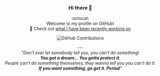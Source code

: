 
<!--
**Refa-Ghaznavi/Refa-Ghaznavi** is a ✨ _special_ ✨ repository because its `README.md` (this file) appears on your GitHub profile.

Here are some ideas to get you started:

- 🌱 I’m currently learning ...
- 👯 I’m looking to collaborate on ...
- 🤔 I’m looking for help with ...
- 💬 Ask me about ...
- 📫 How to reach me: ...
- 😄 Pronouns: ...
- ⚡ Fun fact: ...
-->

<div align="center">
  
### Hi there 👋
:octocat:  
Welcome to my profile on GitHub!   
:telescope: Check out [what I have been recently working on](#js-contribution-activity)



![GitHub Contributions](https://github-readme-stats.vercel.app/api?username=Refa-Ghaznavi&show_icons=true&title_color=fff&icon_color=79ff97&text_color=9f9f9f&bg_color=151515)


  <span>---</span>
  <br>
  <i>"Don't ever let somebody tell you, you can't do something! <br><b>You got a dream… You gotta protect it</b>.<br> People can’t do something themselves, they wanna tell you you can’t do it. <br><b>If you want something, go get it. Period</b>"</i>
  
</div>





